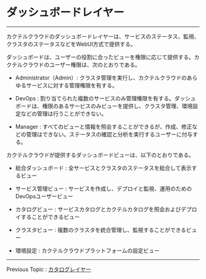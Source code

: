 # ダッシュボードレイヤー

---

カクテルクラウドのダッシュボードレイヤーは、サービスのステータス、監視、クラスタのステータスなどをWebUI方式で提供する。

ダッシュボードは、ユーザーの役割に合ったビューを権限に応じて提供する。カクテルクラウドのユーザー権限は、次のとおりである。

* Administrator（Admin）: クラスタ管理を実行し、カクテルクラウドのあらゆるサービスに対する管理権限を有する。

* DevOps : 割り当てられた複数のサービスのみ管理権限を有する。ダッシュボードは、権限のあるサービスのみビューを提供し、クラスタ管理、環境設定などの管理は行うことができない。

* Manager : すべてのビューと情報を照会することができるが、作成、修正などの管理はできない。ステータスの確認と分析を実行するユーザーに付与する。

カクテルクラウドが提供するダッシュボードビューは、以下のとおりである。

* 総合ダッシュボード : 全サービスとクラスタのステータスを総合して表示するビュー

* サービス管理ビュー : サービスを作成し、デプロイと監視、運用のためのDevOpsユーザービュー

* カタログビュー : サービスカタログとカクテルカタログを照会およびデプロイすることができるビュー

* クラスタビュー : 複数のクラスタを統合管理し、監視することができるビュー

* 環境設定 : カクテルクラウドプラットフォームの設定ビュー

---

Previous Topic : [カタログレイヤー](/catalog-layer-ce74-d0c8-b85c-adf8-b808-c774-c5b429.md)

